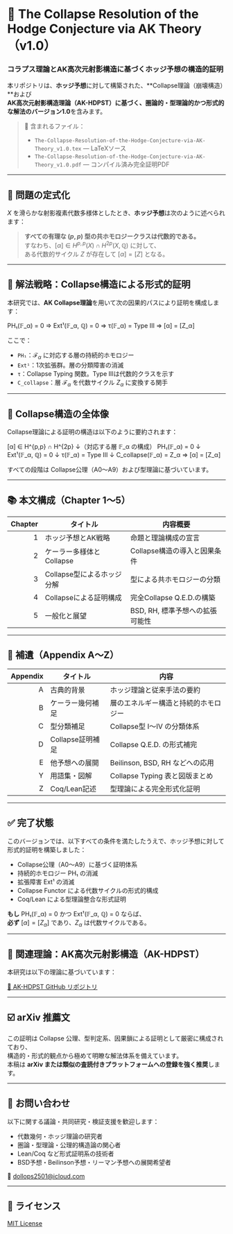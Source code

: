 # 📘 The Collapse Resolution of the Hodge Conjecture via AK Theory（v1.0）

### コラプス理論とAK高次元射影構造に基づくホッジ予想の構造的証明

本リポジトリは、**ホッジ予想**に対して構築された、**Collapse理論（崩壊構造）**および  
**AK高次元射影構造理論（AK-HDPST）**に基づく、圏論的・型理論的かつ形式的な解法の**バージョン1.0**を含みます。

> 📄 含まれるファイル：  
> - `The-Collapse-Resolution-of-the-Hodge-Conjecture-via-AK-Theory_v1.0.tex` — LaTeXソース  
> - `The-Collapse-Resolution-of-the-Hodge-Conjecture-via-AK-Theory_v1.0.pdf` — コンパイル済み完全証明PDF

---

## 🎯 問題の定式化

$X$ を滑らかな射影複素代数多様体としたとき、**ホッジ予想**は次のように述べられます：

> **すべての有理な $(p,p)$ 型の共ホモロジークラスは代数的である。**  
> すなわち、$[\alpha] \in H^{p,p}(X) \cap H^{2p}(X, \mathbb{Q})$ に対して、  
> ある代数的サイクル $Z$ が存在して $[\alpha] = [Z]$ となる。

---

## 🧠 解法戦略：Collapse構造による形式的証明

本研究では、**AK Collapse理論**を用いて次の因果的パスにより証明を構成します：

PH₁(𝔽_α) = 0
⇒ Ext¹(𝔽_α, ℚ) = 0
⇒ τ(𝔽_α) = Type III
⇒ [α] = [Z_α]


ここで：

- `PH₁`：$\mathcal{F}_\alpha$ に対応する層の持続的ホモロジー
- `Ext¹`：1次拡張群。層の分類障害の消滅
- `τ`：Collapse Typing 関数。Type IIIは代数的クラスを示す
- `C_collapse`：層 $\mathcal{F}_\alpha$ を代数サイクル $Z_\alpha$ に変換する関手

---

## 🔧 Collapse構造の全体像

Collapse理論による証明の構造は以下のように要約されます：

[α] ∈ H^{p,p} ∩ H^{2p}
↓（対応する層 𝔽_α の構成）
PH₁(𝔽_α) = 0
↓
Ext¹(𝔽_α, ℚ) = 0
↓
τ(𝔽_α) = Type III
↓
C_collapse(𝔽_α) = Z_α ⇒ [α] = [Z_α]


すべての段階は Collapse公理（A0〜A9）および型理論に基づいています。

---

## 📚 本文構成（Chapter 1〜5）

| Chapter | タイトル | 内容概要 |
|--------:|-----------|----------|
| 1 | ホッジ予想とAK戦略 | 命題と理論構成の宣言 |
| 2 | ケーラー多様体とCollapse | Collapse構造の導入と因果条件 |
| 3 | Collapse型によるホッジ分解 | 型による共ホモロジーの分類 |
| 4 | Collapseによる証明構成 | 完全Collapse Q.E.D.の構築 |
| 5 | 一般化と展望 | BSD, RH, 標準予想への拡張可能性 |

---

## 📑 補遺（Appendix A〜Z）

| Appendix | タイトル | 内容 |
|---------:|-----------|------|
| A | 古典的背景 | ホッジ理論と従来手法の要約 |
| B | ケーラー幾何補足 | 層のエネルギー構造と持続的ホモロジー |
| C | 型分類補足 | Collapse型 I〜IV の分類体系 |
| D | Collapse証明補足 | Collapse Q.E.D. の形式補完 |
| E | 他予想への展開 | Beilinson, BSD, RH などへの応用 |
| Y | 用語集・図解 | Collapse Typing 表と図版まとめ |
| Z | Coq/Lean記述 | 型理論による完全形式化証明

---

## ✅ 完了状態

このバージョンでは、以下すべての条件を満たしたうえで、ホッジ予想に対して形式的証明を構築しました：

- Collapse公理（A0〜A9）に基づく証明体系  
- 持続的ホモロジー PH₁ の消滅  
- 拡張障害 Ext¹ の消滅  
- Collapse Functor による代数サイクルの形式的構成  
- Coq/Lean による型理論整合な形式証明

**もし** PH₁(𝔽_α) = 0 かつ Ext¹(𝔽_α, ℚ) = 0 ならば、  
**必ず** $[\alpha] = [Z_\alpha]$ であり、$Z_\alpha$ は代数サイクルである。

---

## 🧩 関連理論：AK高次元射影構造（AK-HDPST）

本研究は以下の理論に基づいています：

[🔗 AK-HDPST GitHub リポジトリ](https://github.com/Kobayashi2501/AK-High-Dimensional-Projection-Structural-Theory)

---

## ☑️ arXiv 推薦文

この証明は Collapse 公理、型判定系、因果鎖による証明として厳密に構成されており、  
構造的・形式的観点から極めて明瞭な解法体系を備えています。  
本稿は **arXiv または類似の査読付きプラットフォームへの登録を強く推奨**します。

---

## 📩 お問い合わせ

以下に関する議論・共同研究・検証支援を歓迎します：

- 代数幾何・ホッジ理論の研究者  
- 圏論・型理論・公理的構造論の関心者  
- Lean/Coq など形式証明系の技術者  
- BSD予想・Beilinson予想・リーマン予想への展開希望者

📧 [dollops2501@icloud.com](mailto:dollops2501@icloud.com)

---

## 📘 ライセンス

[MIT License](https://opensource.org/licenses/MIT)
